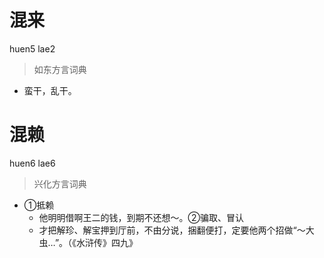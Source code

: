 # 混来
huen5 lae2
> 如东方言词典
- 蛮干，乱干。

# 混赖
huen6 lae6
> 兴化方言词典
- ①抵赖
  - 他明明借啊王二的钱，到期不还想～。②骗取、冒认
  - 才把解珍、解宝押到厅前，不由分说，捆翻便打，定要他两个招做“～大虫…”。（《水浒传》四九》
